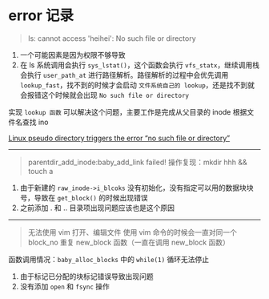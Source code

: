 # error 记录

> ls: cannot access 'heihei': No such file or directory

1. 一个可能因素是因为权限不够导致
2. 在 ls 系统调用会执行 `sys_lstat()`，这个函数会执行 `vfs_statx`，继续调用栈会执行 `user_path_at` 进行路径解析。路径解析的过程中会优先调用 `lookup_fast`，找不到的时候才会启动 `文件系统自己的 lookup`，还是找不到就会报错这个时候就会出现 `No such file or directory`

实现 `lookup 函数` 可以解决这个问题，主要工作是完成从父目录的 inode 根据文件名查找 ino

[Linux pseudo directory triggers the error “no such file or directory”](https://stackoverflow.com/questions/49888088/linux-pseudo-directory-triggers-the-error-no-such-file-or-directory)

---


> parentdir_add_inode:baby_add_link failed!
> 操作复现：mkdir hhh && touch a

1. 由于新建的 `raw_inode->i_blcoks` 没有初始化，没有指定可以用的数据块块号，导致在 `get_block()` 的时候出现错误
2. 之前添加 . 和 .. 目录项出现问题应该也是这个原因


---

> 无法使用 vim 打开、编辑文件
> 使用 vim 命令的时候会一直对同一个 block_no 重复 new_block 函数（一直在调用 new_block 函数）

函数调用情况：`baby_alloc_blocks` 中的 `while(1)` 循环无法停止

1. 由于标记已分配的块标记错误导致出现问题
2. 没有添加 `open` 和 `fsync` 操作